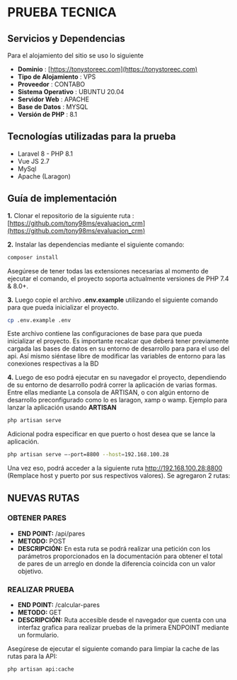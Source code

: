 # PRUEBA TECNICA

## Servicios y Dependencias

Para el alojamiento del sitio se uso lo siguiente

-   **Dominio** : [https://tonystoreec.com](https://tonystoreec.com)
-   **Tipo de Alojamiento** : VPS
-   **Proveedor** : CONTABO
-   **Sistema Operativo** : UBUNTU 20.04
-   **Servidor Web** : APACHE
-   **Base de Datos** : MYSQL
-   **Versión de PHP** : 8.1

## Tecnologías utilizadas para la prueba

-   Laravel 8 - PHP 8.1
-   Vue JS 2.7
-   MySql
-   Apache (Laragon)

## Guía de implementación

**1.** Clonar el repositorio de la siguiente ruta : [https://github.com/tony98ms/evaluacion_crm](https://github.com/tony98ms/evaluacion_crm)

**2.** Instalar las dependencias mediante el siguiente comando:

```bash
composer install
```

Asegúrese de tener todas las extensiones necesarias al momento de ejecutar el comando, el proyecto soporta actualmente versiones de PHP 7.4 & 8.0+.

**3.** Luego copie el archivo **.env.example** utilizando el siguiente comando para que pueda inicializar el proyecto.

```bash
cp .env.example .env
```

Este archivo contiene las configuraciones de base para que pueda inicializar el proyecto. Es importante recalcar que deberá tener previamente cargada las bases de datos en su entorno de desarrollo para para el uso del api. Así mismo siéntase libre de modificar las variables de entorno para las conexiones respectivas a la BD

**4.** Luego de eso podrá ejecutar en su navegador el proyecto, dependiendo de su entorno de desarrollo podrá correr la aplicación de varias formas. Entre ellas mediante La consola de ARTISAN, o con algún entorno de desarrollo preconfigurado como lo es laragon, xamp o wamp. Ejemplo para lanzar la aplicación usando **ARTISAN**

```bash
php artisan serve
```

Adicional podra especificar en que puerto o host desea que se lance la aplicación.

```bash
php artisan serve –-port=8800 --host=192.168.100.28
```

Una vez eso, podrá acceder a la siguiente ruta http://192.168.100.28:8800 (Remplace host y puerto por sus respectivos valores).
Se agregaron 2 rutas:

## NUEVAS RUTAS

### **OBTENER PARES**

-   **END POINT:** /api/pares
-   **METODO:** POST
-   **DESCRIPCIÓN:** En esta ruta se podrá realizar una petición con los parámetros proporcionados en la documentación para obtener el total de pares de un arreglo en donde la diferencia coincida con un valor objetivo.

### **REALIZAR PRUEBA**

-   **END POINT:** /calcular-pares
-   **METODO:** GET
-   **DESCRIPCIÓN:** Ruta accesible desde el navegador que cuenta con una interfaz grafica para realizar pruebas de la primera ENDPOINT mediante un formulario.

Asegúrese de ejecutar el siguiente comando para limpiar la cache de las rutas para la API:

```bash
php artisan api:cache
```
